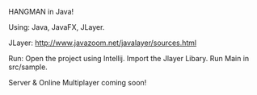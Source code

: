HANGMAN in Java!

Using: Java, JavaFX, JLayer.

JLayer:
http://www.javazoom.net/javalayer/sources.html

Run: Open the project using Intellij. Import the Jlayer Libary. Run Main in src/sample.

Server & Online Multiplayer coming soon!
